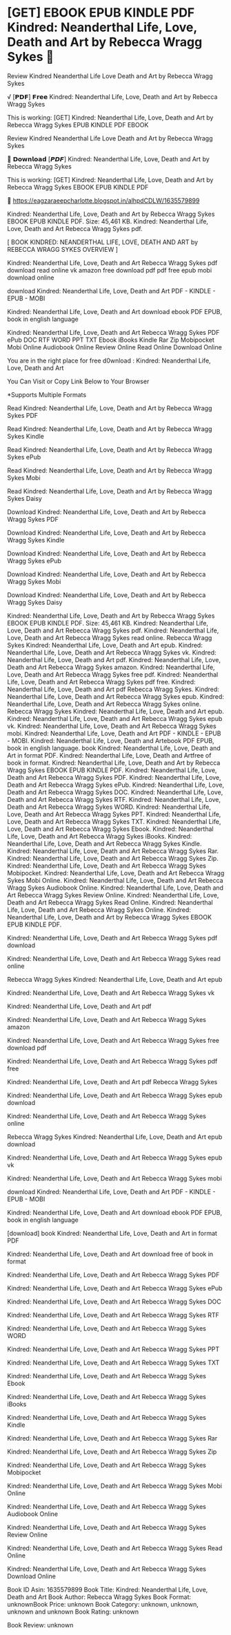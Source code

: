 # [GET] EBOOK EPUB KINDLE PDF Kindred: Neanderthal Life, Love, Death and Art by  Rebecca Wragg Sykes 📃
Review Kindred Neanderthal Life Love Death and Art by Rebecca Wragg Sykes

√ [𝗣𝗗𝗙] 𝗙𝗿𝗲𝗲 Kindred: Neanderthal Life, Love, Death and Art by Rebecca Wragg Sykes

This is working: [GET] Kindred: Neanderthal Life, Love, Death and Art by Rebecca Wragg Sykes EPUB KINDLE PDF EBOOK


Review Kindred Neanderthal Life Love Death and Art by Rebecca Wragg Sykes

📃 𝗗𝗼𝘄𝗻𝗹𝗼𝗮𝗱 [𝙋𝘿𝙁] Kindred: Neanderthal Life, Love, Death and Art by Rebecca Wragg Sykes

This is working: [GET] Kindred: Neanderthal Life, Love, Death and Art by Rebecca Wragg Sykes EBOOK EPUB KINDLE PDF



🎯 https://eagzaraeepcharlotte.blogspot.in/alhpdCDLW/1635579899



Kindred: Neanderthal Life, Love, Death and Art by Rebecca Wragg Sykes EBOOK EPUB KINDLE PDF. Size: 45,461 KB. Kindred: Neanderthal Life, Love, Death and Art Rebecca Wragg Sykes pdf.

[ BOOK KINDRED: NEANDERTHAL LIFE, LOVE, DEATH AND ART by REBECCA WRAGG SYKES OVERVIEW ]

Kindred: Neanderthal Life, Love, Death and Art Rebecca Wragg Sykes pdf download read online vk amazon free download pdf pdf free epub mobi download online

download Kindred: Neanderthal Life, Love, Death and Art PDF - KINDLE - EPUB - MOBI

Kindred: Neanderthal Life, Love, Death and Art download ebook PDF EPUB, book in english language

Kindred: Neanderthal Life, Love, Death and Art Rebecca Wragg Sykes PDF ePub DOC RTF WORD PPT TXT Ebook iBooks Kindle Rar Zip Mobipocket Mobi Online Audiobook Online Review Online Read Online Download Online

You are in the right place for free d0wnload : Kindred: Neanderthal Life, Love, Death and Art

You Can Visit or Copy Link Below to Your Browser

*Supports Multiple Formats

Read Kindred: Neanderthal Life, Love, Death and Art by Rebecca Wragg Sykes PDF

Read Kindred: Neanderthal Life, Love, Death and Art by Rebecca Wragg Sykes Kindle

Read Kindred: Neanderthal Life, Love, Death and Art by Rebecca Wragg Sykes ePub

Read Kindred: Neanderthal Life, Love, Death and Art by Rebecca Wragg Sykes Mobi

Read Kindred: Neanderthal Life, Love, Death and Art by Rebecca Wragg Sykes Daisy

Download Kindred: Neanderthal Life, Love, Death and Art by Rebecca Wragg Sykes PDF

Download Kindred: Neanderthal Life, Love, Death and Art by Rebecca Wragg Sykes Kindle

Download Kindred: Neanderthal Life, Love, Death and Art by Rebecca Wragg Sykes ePub

Download Kindred: Neanderthal Life, Love, Death and Art by Rebecca Wragg Sykes Mobi

Download Kindred: Neanderthal Life, Love, Death and Art by Rebecca Wragg Sykes Daisy

Kindred: Neanderthal Life, Love, Death and Art by Rebecca Wragg Sykes EBOOK EPUB KINDLE PDF. Size: 45,461 KB. Kindred: Neanderthal Life, Love, Death and Art Rebecca Wragg Sykes pdf. Kindred: Neanderthal Life, Love, Death and Art Rebecca Wragg Sykes read online. Rebecca Wragg Sykes Kindred: Neanderthal Life, Love, Death and Art epub. Kindred: Neanderthal Life, Love, Death and Art Rebecca Wragg Sykes vk. Kindred: Neanderthal Life, Love, Death and Art pdf. Kindred: Neanderthal Life, Love, Death and Art Rebecca Wragg Sykes amazon. Kindred: Neanderthal Life, Love, Death and Art Rebecca Wragg Sykes free pdf. Kindred: Neanderthal Life, Love, Death and Art Rebecca Wragg Sykes pdf free. Kindred: Neanderthal Life, Love, Death and Art pdf Rebecca Wragg Sykes. Kindred: Neanderthal Life, Love, Death and Art Rebecca Wragg Sykes epub. Kindred: Neanderthal Life, Love, Death and Art Rebecca Wragg Sykes online. Rebecca Wragg Sykes Kindred: Neanderthal Life, Love, Death and Art epub. Kindred: Neanderthal Life, Love, Death and Art Rebecca Wragg Sykes epub vk. Kindred: Neanderthal Life, Love, Death and Art Rebecca Wragg Sykes mobi. Kindred: Neanderthal Life, Love, Death and Art PDF - KINDLE - EPUB - MOBI. Kindred: Neanderthal Life, Love, Death and Artebook PDF EPUB, book in english language. book Kindred: Neanderthal Life, Love, Death and Art in format PDF. Kindred: Neanderthal Life, Love, Death and Artfree of book in format. Kindred: Neanderthal Life, Love, Death and Art by Rebecca Wragg Sykes EBOOK EPUB KINDLE PDF. Kindred: Neanderthal Life, Love, Death and Art Rebecca Wragg Sykes PDF. Kindred: Neanderthal Life, Love, Death and Art Rebecca Wragg Sykes ePub. Kindred: Neanderthal Life, Love, Death and Art Rebecca Wragg Sykes DOC. Kindred: Neanderthal Life, Love, Death and Art Rebecca Wragg Sykes RTF. Kindred: Neanderthal Life, Love, Death and Art Rebecca Wragg Sykes WORD. Kindred: Neanderthal Life, Love, Death and Art Rebecca Wragg Sykes PPT. Kindred: Neanderthal Life, Love, Death and Art Rebecca Wragg Sykes TXT. Kindred: Neanderthal Life, Love, Death and Art Rebecca Wragg Sykes Ebook. Kindred: Neanderthal Life, Love, Death and Art Rebecca Wragg Sykes iBooks. Kindred: Neanderthal Life, Love, Death and Art Rebecca Wragg Sykes Kindle. Kindred: Neanderthal Life, Love, Death and Art Rebecca Wragg Sykes Rar. Kindred: Neanderthal Life, Love, Death and Art Rebecca Wragg Sykes Zip. Kindred: Neanderthal Life, Love, Death and Art Rebecca Wragg Sykes Mobipocket. Kindred: Neanderthal Life, Love, Death and Art Rebecca Wragg Sykes Mobi Online. Kindred: Neanderthal Life, Love, Death and Art Rebecca Wragg Sykes Audiobook Online. Kindred: Neanderthal Life, Love, Death and Art Rebecca Wragg Sykes Review Online. Kindred: Neanderthal Life, Love, Death and Art Rebecca Wragg Sykes Read Online. Kindred: Neanderthal Life, Love, Death and Art Rebecca Wragg Sykes Online. Kindred: Neanderthal Life, Love, Death and Art by Rebecca Wragg Sykes EBOOK EPUB KINDLE PDF.

Kindred: Neanderthal Life, Love, Death and Art Rebecca Wragg Sykes pdf download

Kindred: Neanderthal Life, Love, Death and Art Rebecca Wragg Sykes read online

Rebecca Wragg Sykes Kindred: Neanderthal Life, Love, Death and Art epub

Kindred: Neanderthal Life, Love, Death and Art Rebecca Wragg Sykes vk

Kindred: Neanderthal Life, Love, Death and Art pdf

Kindred: Neanderthal Life, Love, Death and Art Rebecca Wragg Sykes amazon

Kindred: Neanderthal Life, Love, Death and Art Rebecca Wragg Sykes free download pdf

Kindred: Neanderthal Life, Love, Death and Art Rebecca Wragg Sykes pdf free

Kindred: Neanderthal Life, Love, Death and Art pdf Rebecca Wragg Sykes

Kindred: Neanderthal Life, Love, Death and Art Rebecca Wragg Sykes epub download

Kindred: Neanderthal Life, Love, Death and Art Rebecca Wragg Sykes online

Rebecca Wragg Sykes Kindred: Neanderthal Life, Love, Death and Art epub download

Kindred: Neanderthal Life, Love, Death and Art Rebecca Wragg Sykes epub vk

Kindred: Neanderthal Life, Love, Death and Art Rebecca Wragg Sykes mobi

download Kindred: Neanderthal Life, Love, Death and Art PDF - KINDLE - EPUB - MOBI

Kindred: Neanderthal Life, Love, Death and Art download ebook PDF EPUB, book in english language

[download] book Kindred: Neanderthal Life, Love, Death and Art in format PDF

Kindred: Neanderthal Life, Love, Death and Art download free of book in format

Kindred: Neanderthal Life, Love, Death and Art Rebecca Wragg Sykes PDF

Kindred: Neanderthal Life, Love, Death and Art Rebecca Wragg Sykes ePub

Kindred: Neanderthal Life, Love, Death and Art Rebecca Wragg Sykes DOC

Kindred: Neanderthal Life, Love, Death and Art Rebecca Wragg Sykes RTF

Kindred: Neanderthal Life, Love, Death and Art Rebecca Wragg Sykes WORD

Kindred: Neanderthal Life, Love, Death and Art Rebecca Wragg Sykes PPT

Kindred: Neanderthal Life, Love, Death and Art Rebecca Wragg Sykes TXT

Kindred: Neanderthal Life, Love, Death and Art Rebecca Wragg Sykes Ebook

Kindred: Neanderthal Life, Love, Death and Art Rebecca Wragg Sykes iBooks

Kindred: Neanderthal Life, Love, Death and Art Rebecca Wragg Sykes Kindle

Kindred: Neanderthal Life, Love, Death and Art Rebecca Wragg Sykes Rar

Kindred: Neanderthal Life, Love, Death and Art Rebecca Wragg Sykes Zip

Kindred: Neanderthal Life, Love, Death and Art Rebecca Wragg Sykes Mobipocket

Kindred: Neanderthal Life, Love, Death and Art Rebecca Wragg Sykes Mobi Online

Kindred: Neanderthal Life, Love, Death and Art Rebecca Wragg Sykes Audiobook Online

Kindred: Neanderthal Life, Love, Death and Art Rebecca Wragg Sykes Review Online

Kindred: Neanderthal Life, Love, Death and Art Rebecca Wragg Sykes Read Online

Kindred: Neanderthal Life, Love, Death and Art Rebecca Wragg Sykes Download Online

Book ID Asin: 1635579899
Book Title: Kindred: Neanderthal Life, Love, Death and Art
Book Author: Rebecca Wragg Sykes
Book Format: unknownBook Price: unknown
Book Category: unknown, unknown, unknown and unknown
Book Rating: unknown

Book Review: unknown
